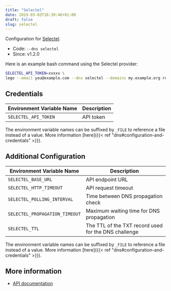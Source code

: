 ```yaml
---
title: "Selectel"
date: 2019-03-03T16:39:46+01:00
draft: false
slug: selectel
---
```


<!-- THIS DOCUMENTATION IS AUTO-GENERATED. PLEASE DO NOT EDIT. -->
<!-- providers/dns/selectel/selectel.toml -->
<!-- THIS DOCUMENTATION IS AUTO-GENERATED. PLEASE DO NOT EDIT. -->


Configuration for [Selectel](https://kb.selectel.com/).


<!--more-->

- Code: `--dns selectel`
- Since: v1.2.0


Here is an example bash command using the Selectel provider:

```bash
SELECTEL_API_TOKEN=xxxxx \
lego --email you@example.com --dns selectel --domains my.example.org run
```




## Credentials

| Environment Variable Name | Description |
|-----------------------|-------------|
| `SELECTEL_API_TOKEN` | API token |

The environment variable names can be suffixed by `_FILE` to reference a file instead of a value.
More information [here]({{< ref "dns#configuration-and-credentials" >}}).


## Additional Configuration

| Environment Variable Name | Description |
|--------------------------------|-------------|
| `SELECTEL_BASE_URL` | API endpoint URL |
| `SELECTEL_HTTP_TIMEOUT` | API request timeout |
| `SELECTEL_POLLING_INTERVAL` | Time between DNS propagation check |
| `SELECTEL_PROPAGATION_TIMEOUT` | Maximum waiting time for DNS propagation |
| `SELECTEL_TTL` | The TTL of the TXT record used for the DNS challenge |

The environment variable names can be suffixed by `_FILE` to reference a file instead of a value.
More information [here]({{< ref "dns#configuration-and-credentials" >}}).




## More information

- [API documentation](https://kb.selectel.com/23136054.html)

<!-- THIS DOCUMENTATION IS AUTO-GENERATED. PLEASE DO NOT EDIT. -->
<!-- providers/dns/selectel/selectel.toml -->
<!-- THIS DOCUMENTATION IS AUTO-GENERATED. PLEASE DO NOT EDIT. -->
